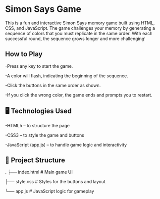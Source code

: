 # Simon Says Game

This is a fun and interactive Simon Says memory game built using HTML, CSS, and JavaScript. The game challenges your memory by generating a sequence of colors that you must replicate in the same order. With each successful round, the sequence grows longer and more challenging!

## How to Play

-Press any key to start the game.

-A color will flash, indicating the beginning of the sequence.

-Click the buttons in the same order as shown.

-If you click the wrong color, the game ends and prompts you to restart.

## 🖥️ Technologies Used

-HTML5 – to structure the page

-CSS3 – to style the game and buttons

-JavaScript (app.js) – to handle game logic and interactivity

## 📁 Project Structure

.
├── index.html       # Main game UI

├── style.css        # Styles for the buttons and layout

└── app.js           # JavaScript logic for gameplay

